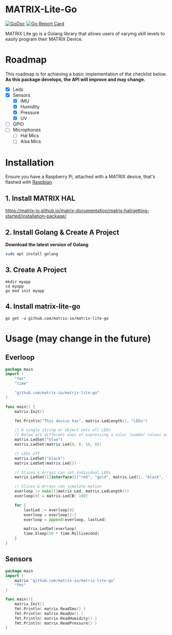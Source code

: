 # MATRIX-Lite-Go
[![GoDoc](https://godoc.org/github.com/Hermitter/fileman?status.svg)](https://godoc.org/github.com/matrix-io/matrix-lite-go)
[![Go Report Card](https://goreportcard.com/badge/github.com/matrix-io/matrix-lite-go)](https://goreportcard.com/report/github.com/matrix-io/matrix-lite-go)

MATRIX Lite go is a Golang library that allows users of varying skill levels to easily program their MATRIX Device.

# Roadmap
This roadmap is for achieving a basic implementation of the checklist below. **As this package develops, the API will improve and may change.**
- [x] Leds
- [x] Sensors
  - [x] IMU
  - [x] Humidity
  - [x] Pressure
  - [x] UV
- [ ] GPIO
- [ ] Microphones
  - [ ] Hal Mics
  - [ ] Alsa Mics

# Installation
Ensure you have a Raspberry Pi, attached with a MATRIX device, that's flashed with [Raspbian](https://www.raspberrypi.org/downloads/raspbian/).

## 1. Install MATRIX HAL
https://matrix-io.github.io/matrix-documentation/matrix-hal/getting-started/installation-package/

## 2. Install Golang & Create A Project
**Download the latest version of Golang**
```bash
sudo apt install golang
```

## 3. Create A Project
```
mkdir myapp
cd myapp
go mod init myapp
```

## 4. Install matrix-lite-go
```
go get -u github.com/matrix-io/matrix-lite-go
```

# Usage (may change in the future)

## Everloop
```go
package main
import (
	"fmt"
	"time"

	"github.com/matrix-io/matrix-lite-go"
)

func main() {
	matrix.Init()

	fmt.Println("This device has", matrix.LedLength(), "LEDs")

	// A single string or object sets all LEDs
	// Below are different ways of expressing a color (number values are from 0-255)
	matrix.LedSet("blue")
	matrix.LedSet(matrix.Led{0, 0, 10, 0})

	// LEDs off
	matrix.LedSet("black")
	matrix.LedSet(matrix.Led{})

	// Slices & Arrays can set individual LEDs
	matrix.LedSet([]interface{}{"red", "gold", matrix.Led{}, "black", "purple", matrix.Led{G: 255}})

	// Slices & Arrays can simulate motion
	everloop := make([]matrix.Led, matrix.LedLength())
	everloop[0] = matrix.Led{B: 100}

	for {
		lastLed := everloop[0]
		everloop = everloop[1:]
		everloop = append(everloop, lastLed)

		matrix.LedSet(everloop)
		time.Sleep(50 * time.Millisecond)
	}
}
```

## Sensors
```go
package main
import (
	matrix "github.com/matrix-io/matrix-lite-go"
	"fmt"
)

func main(){
	matrix.Init()
	fmt.Println( matrix.ReadImu() )
	fmt.Println( matrix.ReadUv() )
	fmt.Println( matrix.ReadHumidity() )
	fmt.Println( matrix.ReadPressure() )
}
```
